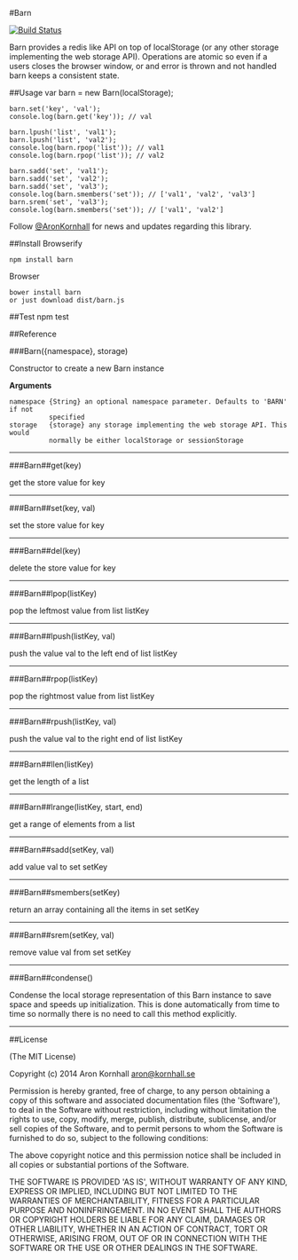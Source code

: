#Barn

[![Build Status](https://travis-ci.org/arokor/barn.svg?branch=master)](https://travis-ci.org/arokor/barn)

Barn provides a redis like API on top of localStorage (or any other storage
implementing the web storage API). Operations are atomic so even if a users closes
the browser window, or and error is thrown and not handled barn keeps a consistent
state.

##Usage
    var barn = new Barn(localStorage);

    barn.set('key', 'val');
    console.log(barn.get('key')); // val

    barn.lpush('list', 'val1');
    barn.lpush('list', 'val2');
    console.log(barn.rpop('list')); // val1
    console.log(barn.rpop('list')); // val2

    barn.sadd('set', 'val1');
    barn.sadd('set', 'val2');
    barn.sadd('set', 'val3');
    console.log(barn.smembers('set')); // ['val1', 'val2', 'val3']
    barn.srem('set', 'val3');
    console.log(barn.smembers('set')); // ['val1', 'val2']

Follow [@AronKornhall](http://twitter.com/AronKornhall) for news and updates
regarding this library.

##Install
Browserify

    npm install barn

Browser

    bower install barn
    or just download dist/barn.js

##Test
    npm test

##Reference

###Barn({namespace}, storage)

Constructor to create a new Barn instance

__Arguments__
 
    namespace {String} an optional namespace parameter. Defaults to 'BARN' if not
              specified
    storage   {storage} any storage implementing the web storage API. This would
              normally be either localStorage or sessionStorage 

---------

###Barn##get(key)

get the store value for key

---------

###Barn##set(key, val)

set the store value for key

---------

###Barn##del(key)

delete the store value for key

---------

###Barn##lpop(listKey)

pop the leftmost value from list listKey

---------

###Barn##lpush(listKey, val)

push the value val to the left end of list listKey

---------

###Barn##rpop(listKey)

pop the rightmost value from list listKey

---------

###Barn##rpush(listKey, val)

push the value val to the right end of list listKey

---------

###Barn##llen(listKey)

get the length of a list

---------

###Barn##lrange(listKey, start, end)

get a range of elements from a list

---------

###Barn##sadd(setKey, val)

add value val to set setKey

---------

###Barn##smembers(setKey)

return an array containing all the items in set setKey

---------

###Barn##srem(setKey, val)

remove value val from set setKey

---------

###Barn##condense()

Condense the local storage representation of this Barn instance to save space
and speeds up initialization. This is done automatically from time to time so
normally there is no need to call this method explicitly.

---------

##License 

(The MIT License)

Copyright (c) 2014 Aron Kornhall <aron@kornhall.se>

Permission is hereby granted, free of charge, to any person obtaining
a copy of this software and associated documentation files (the
'Software'), to deal in the Software without restriction, including
without limitation the rights to use, copy, modify, merge, publish,
distribute, sublicense, and/or sell copies of the Software, and to
permit persons to whom the Software is furnished to do so, subject to
the following conditions:

The above copyright notice and this permission notice shall be
included in all copies or substantial portions of the Software.

THE SOFTWARE IS PROVIDED 'AS IS', WITHOUT WARRANTY OF ANY KIND,
EXPRESS OR IMPLIED, INCLUDING BUT NOT LIMITED TO THE WARRANTIES OF
MERCHANTABILITY, FITNESS FOR A PARTICULAR PURPOSE AND NONINFRINGEMENT.
IN NO EVENT SHALL THE AUTHORS OR COPYRIGHT HOLDERS BE LIABLE FOR ANY
CLAIM, DAMAGES OR OTHER LIABILITY, WHETHER IN AN ACTION OF CONTRACT,
TORT OR OTHERWISE, ARISING FROM, OUT OF OR IN CONNECTION WITH THE
SOFTWARE OR THE USE OR OTHER DEALINGS IN THE SOFTWARE.
